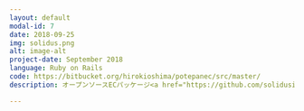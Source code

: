 ```yaml
---
layout: default
modal-id: 7
date: 2018-09-25
img: solidus.png
alt: image-alt
project-date: September 2018
language: Ruby on Rails
code: https://bitbucket.org/hirokioshima/potepanec/src/master/
description: オープンソースECパッケージ<a href="https://github.com/solidusio/solidus">solidus</a>を使ったECサイトを作成しました。RspecでEtoEテストを行うなど、現場で活用するであろう技術を積極的に試しました。

---
```

